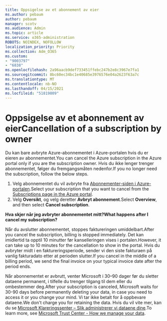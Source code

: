 ```yaml
---
title: Oppsigelse av et abonnement av eier
ms.author: pebaum
author: pebaum
manager: scotv
ms.audience: Admin
ms.topic: article
ms.service: o365-administration
ROBOTS: NOINDEX, NOFOLLOW
localization_priority: Priority
ms.collection: Adm_O365
ms.custom:
- "9003797"
- "6838"
ms.openlocfilehash: 2a96aacb9def733451ffebc247b2e8c3967e7fa1
ms.sourcegitcommit: 8bc60ec34bc1e40685e3976576e04a2623f63a7c
ms.translationtype: MT
ms.contentlocale: nb-NO
ms.lasthandoff: 04/15/2021
ms.locfileid: "51819809"
---
```

# <a name="cancellation-of-a-subscription-by-owner"></a><span data-ttu-id="2dc01-102">Oppsigelse av et abonnement av eier</span><span class="sxs-lookup"><span data-stu-id="2dc01-102">Cancellation of a subscription by owner</span></span>

<span data-ttu-id="2dc01-103">Du kan bare avbryte Azure-abonnementet i Azure-portalen hvis du er eieren av abonnementet.</span><span class="sxs-lookup"><span data-stu-id="2dc01-103">You can cancel the Azure subscription in the Azure portal only if you are the subscription owner.</span></span> <span data-ttu-id="2dc01-104">Hvis du ikke lenger trenger abonnementet, følger du fremgangsmåten nedenfor.</span><span class="sxs-lookup"><span data-stu-id="2dc01-104">If you no longer need the subscription, follow the below steps.</span></span>

1. <span data-ttu-id="2dc01-105">Velg abonnementet du vil avbryte fra [Abonnementer-siden i Azure-portalen](https://ms.portal.azure.com/#blade/Microsoft_Azure_Billing/SubscriptionsBlade).</span><span class="sxs-lookup"><span data-stu-id="2dc01-105">Select your subscription that you want to cancel from the [Subscriptions page in the Azure portal](https://ms.portal.azure.com/#blade/Microsoft_Azure_Billing/SubscriptionsBlade).</span></span>
2. <span data-ttu-id="2dc01-106">Velg **Oversikt**, og velg deretter **Avbryt abonnement**.</span><span class="sxs-lookup"><span data-stu-id="2dc01-106">Select **Overview**, and then select **Cancel subscription**.</span></span>

<span data-ttu-id="2dc01-107">**Hva skjer når jeg avbryter abonnementet mitt?**</span><span class="sxs-lookup"><span data-stu-id="2dc01-107">**What happens after I cancel my subscription?**</span></span>

<span data-ttu-id="2dc01-108">Når du avslutter abonnementet, stoppes faktureringen umiddelbart.</span><span class="sxs-lookup"><span data-stu-id="2dc01-108">After you cancel the subscription, billing is stopped immediately.</span></span> <span data-ttu-id="2dc01-109">Det kan imidlertid ta opptil 10 minutter før kanselleringen vises i portalen.</span><span class="sxs-lookup"><span data-stu-id="2dc01-109">However, it can take up to 10 minutes for the cancellation to show in the portal.</span></span> <span data-ttu-id="2dc01-110">Hvis du avbryter midt i en faktureringsperiode, sender vi den siste fakturaen på vanlig fakturadato etter at perioden slutter.</span><span class="sxs-lookup"><span data-stu-id="2dc01-110">If you cancel in the middle of a billing period, we send the final invoice on your typical invoice date after the period ends.</span></span>

<span data-ttu-id="2dc01-111">Når abonnementet er avbrutt, venter Microsoft i 30–90 dager før du sletter dataene permanent, i tilfelle du trenger tilgang til dem eller du ombestemmer deg.</span><span class="sxs-lookup"><span data-stu-id="2dc01-111">After your subscription is canceled, Microsoft waits for 30-90 days before permanently deleting your data, in case you need to access it or you change your mind.</span></span> <span data-ttu-id="2dc01-112">Vi tar ikke betalt for å oppbevare dataene.</span><span class="sxs-lookup"><span data-stu-id="2dc01-112">We don't charge you for retaining the data.</span></span> <span data-ttu-id="2dc01-113">Hvis du vil vite mer, kan du se [Microsoft Klareringssenter – Slik administrerer vi dataene dine](https://www.microsoft.com/trust-center/privacy/data-management#leave).</span><span class="sxs-lookup"><span data-stu-id="2dc01-113">To learn more, see [Microsoft Trust Center - How we manage your data](https://www.microsoft.com/trust-center/privacy/data-management#leave).</span></span>


